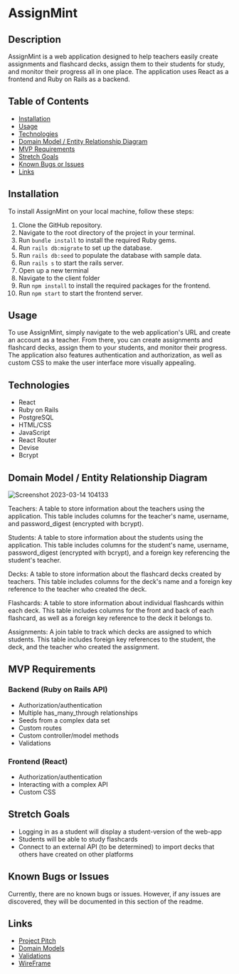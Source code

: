 # AssignMint

## Description

AssignMint is a web application designed to help teachers easily create assignments and flashcard decks, assign them to their students for study, and monitor their progress all in one place. The application uses React as a frontend and Ruby on Rails as a backend.

## Table of Contents

- [Installation](#installation)
- [Usage](#usage)
- [Technologies](#technologies)
- [Domain Model / Entity Relationship Diagram](#domain-model--entity-relationship-diagram)
- [MVP Requirements](#mvp-requirements)
- [Stretch Goals](#stretch-goals)
- [Known Bugs or Issues](#known-bugs-or-issues)
- [Links](#links)

## Installation

To install AssignMint on your local machine, follow these steps:

1. Clone the GitHub repository.
2. Navigate to the root directory of the project in your terminal.
3. Run `bundle install` to install the required Ruby gems.
4. Run `rails db:migrate` to set up the database.
5. Run `rails db:seed` to populate the database with sample data.
6. Run `rails s` to start the rails server.
7. Open up a new terminal
8. Navigate to the client folder
9. Run `npm install` to install the required packages for the frontend.
10. Run `npm start` to start the frontend server.

## Usage

To use AssignMint, simply navigate to the web application's URL and create an account as a teacher. From there, you can create assignments and flashcard decks, assign them to your students, and monitor their progress. The application also features authentication and authorization, as well as custom CSS to make the user interface more visually appealing.

## Technologies

- React
- Ruby on Rails
- PostgreSQL
- HTML/CSS
- JavaScript
- React Router
- Devise
- Bcrypt

## Domain Model / Entity Relationship Diagram

![Screenshot 2023-03-14 104133](https://user-images.githubusercontent.com/115106981/225037406-988d3ea4-6697-4443-adf4-c4d7508201ad.png) 

Teachers: A table to store information about the teachers using the application. This table includes columns for the teacher's name, username, and password_digest (encrypted with bcrypt).

Students: A table to store information about the students using the application. This table includes columns for the student's name, username, password_digest (encrypted with bcrypt), and a foreign key referencing the student's teacher.

Decks: A table to store information about the flashcard decks created by teachers. This table includes columns for the deck's name and a foreign key reference to the teacher who created the deck.

Flashcards: A table to store information about individual flashcards within each deck. This table includes columns for the front and back of each flashcard, as well as a foreign key reference to the deck it belongs to.

Assignments: A join table to track which decks are assigned to which students. This table includes foreign key references to the student, the deck, and the teacher who created the assignment.

## MVP Requirements

### Backend (Ruby on Rails API)

- Authorization/authentication
- Multiple has_many_through relationships
- Seeds from a complex data set
- Custom routes
- Custom controller/model methods
- Validations

### Frontend (React)

- Authorization/authentication
- Interacting with a complex API
- Custom CSS

## Stretch Goals

- Logging in as a student will display a student-version of the web-app
- Students will be able to study flashcards
- Connect to an external API (to be determined) to import decks that others have created on other platforms

## Known Bugs or Issues
Currently, there are no known bugs or issues. However, if any issues are discovered, they will be documented in this section of the readme.

## Links
- [Project Pitch](https://docs.google.com/document/d/1WmIiYez49Na_1eP1I17_heVjv6m_5hpN2YAwVDWoQXM/edit#)
- [Domain Models](https://docs.google.com/spreadsheets/d/1DpbfynByxM7Uud9Q8oIT-ou6IvRDhjhTXE_a2pIqjNA/edit#gid=0)
- [Validations](https://docs.google.com/spreadsheets/d/1DpbfynByxM7Uud9Q8oIT-ou6IvRDhjhTXE_a2pIqjNA/edit#gid=1067435169)
- [WireFrame](https://www.figma.com/file/q7smkkMRpJdFsE0Nrlr2Rs/Ron-Posthauer-Capstone?node-id=0%3A1&t=3Ze0QhK2kDwvFuA5-1)
